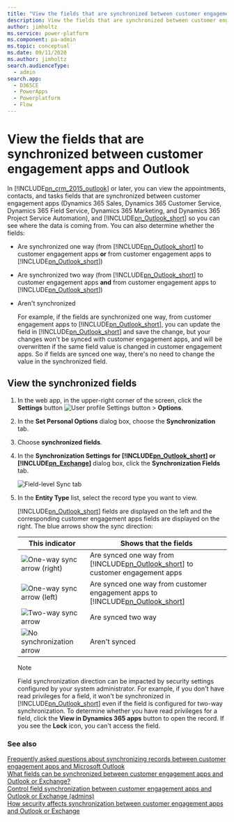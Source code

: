 ```yaml
---
title: "View the fields that are synchronized between customer engagement apps and Outlook  | MicrosoftDocs"
description: View the fields that are synchronized between customer engagement apps and Outlook
author: jimholtz
ms.service: power-platform
ms.component: pa-admin
ms.topic: conceptual
ms.date: 09/11/2020
ms.author: jimholtz
search.audienceType: 
  - admin
search.app:
  - D365CE
  - PowerApps
  - Powerplatform
  - Flow
---
```

# View the fields that are synchronized between customer engagement apps and Outlook

In [!INCLUDE[pn_crm_2015_outlook](../includes/pn-crm-2015-outlook.md)] or later, you can view the appointments, contacts, and tasks fields that are synchronized between customer engagement apps (Dynamics 365 Sales, Dynamics 365 Customer Service, Dynamics 365 Field Service, Dynamics 365 Marketing, and Dynamics 365 Project Service Automation), and [!INCLUDE[pn_Outlook_short](../includes/pn-outlook-short.md)] so you can see where the data is coming from. You can also determine whether the fields:  

- Are synchronized one way (from [!INCLUDE[pn_Outlook_short](../includes/pn-outlook-short.md)] to customer engagement apps **or** from customer engagement apps to [!INCLUDE[pn_Outlook_short](../includes/pn-outlook-short.md)])  

- Are synchronized two way (from [!INCLUDE[pn_Outlook_short](../includes/pn-outlook-short.md)] to customer engagement apps **and** from customer engagement apps to [!INCLUDE[pn_Outlook_short](../includes/pn-outlook-short.md)])  

- Aren't synchronized  

  For example, if the fields are synchronized one way, from customer engagement apps to [!INCLUDE[pn_Outlook_short](../includes/pn-outlook-short.md)], you can update the field in [!INCLUDE[pn_Outlook_short](../includes/pn-outlook-short.md)] and save the change, but your changes won't be synced with customer engagement apps, and will be overwritten if the same field value is changed in customer engagement apps. So if fields are synced one way, there's no need to change the value in the synchronized field.  

## View the synchronized fields  

1. In the web app, in the upper-right corner of the screen, click the **Settings** button ![User profile Settings button](media/privileges-user.png "User profile Settings button") > **Options**.  

2. In the **Set Personal Options** dialog box, choose the **Synchronization** tab.    

3. Choose **synchronized fields**.  

4. In the **Synchronization Settings for [!INCLUDE[pn_Outlook_short](../includes/pn-outlook-short.md)] or [!INCLUDE[pn_Exchange](../includes/pn-exchange.md)]** dialog box, click the **Synchronization Fields** tab.  

   ![Field-level Sync tab](media/field-level-sync-tab.png "Field-level Sync tab")  

5. In the **Entity Type** list, select the record type you want to view.  

   [!INCLUDE[pn_Outlook_short](../includes/pn-outlook-short.md)] fields are displayed on the left and the corresponding customer engagement apps fields are displayed on the right. The blue arrows show the sync direction:  


   |This indicator  |Shows that the fields   |
   |----|---|
      | ![One-way sync arrow (right)](media/one-way-sync-arrow-right.png "One-way sync arrow (right)") | Are synced one way from [!INCLUDE[pn_Outlook_short](../includes/pn-outlook-short.md)] to customer engagement apps |
   |  ![One-way sync arrow (left)](media/one-way-sync-arrow-left.png "One-way sync arrow (left)")   | Are synced one way from customer engagement apps to [!INCLUDE[pn_Outlook_short](../includes/pn-outlook-short.md)] |
   |            ![Two-way sync arrow](media/two-way-sync-arrow.png "Two-way sync arrow")            |                                                                  Are synced two way                                                                  |
   |       ![No synchronization arrow](media/no-sync-arrow.png "No synchronization arrow")        |                                                                    Aren't synced                                                                     |

   > [!NOTE]
   >  Field synchronization direction can be impacted by security settings configured by your system administrator. For example, if you don't have read privileges for a field, it won't be synchronized in [!INCLUDE[pn_Outlook_short](../includes/pn-outlook-short.md)] even if the field is configured for two-way synchronization. To determine whether you have read privileges for a field, click the **View in Dynamics 365 apps** button to open the record. If you see the **Lock** icon, you can't access the field.  

### See also  
 [Frequently asked questions about synchronizing records between customer engagement apps and Microsoft Outlook](frequently-asked-questions-synchronizing-records-dynamics-365-and-outlook.md)   
 [What fields can be synchronized between customer engagement apps and Outlook or Exchange?](what-fields-synchronized-outlook.md)   
 [Control field synchronization between customer engagement apps and Outlook or Exchange (admins)](control-field-synchronization-outlook.md)   
 [How security affects synchronization between customer engagement apps and Outlook or Exchange](how-field-security-affects-synchronization-between-outlook.md)
